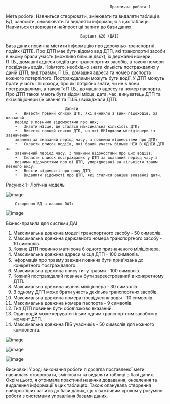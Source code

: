                                                   Практична робота 1
                                                  
Мета роботи: Навчиться створювати, змінювати та видаляти таблиці в БД, заносити, оновлювати та видаляти інформацію з цих таблиць. Навчиться створювати найпростіші запити до бази даних.

                                     Варіант №20 (ДАІ)
База даних повинна містити інформацію про дорожньо-транспортні
подіях (ДТП). Про ДТП має бути відомо вид ДТП, які транспортні засоби в ньому брали участь (можливо більше двох), їх державні номери, П.І.Б., домашні адреси водіїв цих транспортних засобів, а також номери посвідчень водія. Крімтого, необхідно знати кількість постраждалих у даній ДТП, вид травми, П.І.Б., домашня адреса та номер паспорта кожного потерпілого. Постраждалими можуть бути водії. У ДТП можуть брати участь і пішоходи, про які потрібно знати, чи не є вони постраждалими, а також їх П.І.Б., домашню адресу та номер паспорта. Про ДТП також мають бути відомі місце, дата, час, винуватець ДТП та які міліціонери (їх звання та П.І.Б.) виїжджали ДТП.
                          
                              Запити
        •	Вивести повний список ДТП, які виникли з вини пішоходів, за вказаний
        період з повними відомостями про них;
        •	Знайти місце, де сталася максимальна кількість ДТП;
        •	Вивести повний список ДТП, на які ВИЇжджали міліціонери із зазначеним
        званням за вказаний період часу, з повними відомостями про ДТП;
        •	Скласти список водіїв, які брали участь більше НІЖ В ОДНІЙ ДТП за
        зазначений період часу, З повними відомостями про цих водіїв;
        •	Скласти список постраждалих у ДТП за вказаний період часу з
        повними відомостями про ці ДТП, упорядковані за кількістю травм певного виду.
        •	Внести відомості про нову ДТП;
        •	Видалити відомості про ДТП, які сталися раніше вказаної дати.

Рисунок 1– Логічна модель

![image](https://github.com/user-attachments/assets/f28b2ca6-c263-4cf1-8a6b-23382d8fbcb9)

        Створення БД з назвою DAI: 

![image](https://github.com/user-attachments/assets/5e722150-7f01-4f7b-8b7c-c17634b3b733)


Бізнес-правила для системи ДАІ
1.	Максимальна довжина моделі транспортного засобу - 50 символів.
2.	Максимальна довжина державного номера транспортного засобу - 10 символів.
3.	Кожне ДТП повинно мати хоча б одного призначеного міліціонера.
4.	Максимальна довжина адреси місця ДТП - 100 символів.
5.	Інформація про травму завжди повинна бути прив'язана до конкретного постраждалого.
6.	Максимальна довжина опису типу травми - 100 символів.
7.	Кожний постраждалий повинен бути зареєстрований в конкретному ДТП.
8.	Максимальна довжина звання міліціонера - 30 символів.
9.	В одному ДТП може брати участь декілька транспортних засобів.
10.	Максимальна довжина номера посвідчення водія - 10 символів.
11.	Максимальна довжина номера паспорта - 9 символів.
12.	Тип ДТП повинен бути обов'язково вказаний.
13.	Один водій може керувати тільки одним транспортним засобом в момент ДТП.
14.	Максимальна довжина ПІБ учасників - 50 символів для кожного компонента.

![image](https://github.com/user-attachments/assets/0e9477f5-6059-49af-baa0-298eb00f04e3)

![image](https://github.com/user-attachments/assets/7fef6939-023b-4d04-bbd6-6684da0d1c5e)

![image](https://github.com/user-attachments/assets/86ddfbfc-a19e-4ced-b09a-ed421efc44e6)

                                 



Висновки: 
У ході виконання роботи я досягла поставленої мети: навчилася створювати, змінювати та видаляти таблиці в базі даних. Окрім цього, я отримала практичні навички додавання, оновлення та видалення інформації в цих таблицях. Також опанувала створення найпростіших запитів до бази даних, що є важливим кроком у розумінні роботи з системами управління базами даних.
